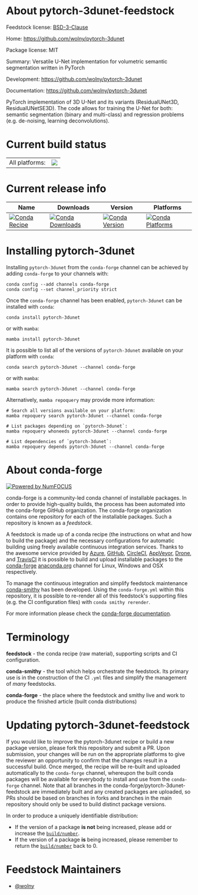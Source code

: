 About pytorch-3dunet-feedstock
==============================

Feedstock license: [BSD-3-Clause](https://github.com/conda-forge/pytorch-3dunet-feedstock/blob/main/LICENSE.txt)

Home: https://github.com/wolny/pytorch-3dunet

Package license: MIT

Summary: Versatile U-Net implementation for volumetric semantic segmentation written in PyTorch

Development: https://github.com/wolny/pytorch-3dunet

Documentation: https://github.com/wolny/pytorch-3dunet

PyTorch implementation of 3D U-Net and its variants (ResidualUNet3D, ResidualUNetSE3D).
The code allows for training the U-Net for both: semantic segmentation (binary and multi-class)
and regression problems (e.g. de-noising, learning deconvolutions).


Current build status
====================


<table><tr><td>All platforms:</td>
    <td>
      <a href="https://dev.azure.com/conda-forge/feedstock-builds/_build/latest?definitionId=21001&branchName=main">
        <img src="https://dev.azure.com/conda-forge/feedstock-builds/_apis/build/status/pytorch-3dunet-feedstock?branchName=main">
      </a>
    </td>
  </tr>
</table>

Current release info
====================

| Name | Downloads | Version | Platforms |
| --- | --- | --- | --- |
| [![Conda Recipe](https://img.shields.io/badge/recipe-pytorch--3dunet-green.svg)](https://anaconda.org/conda-forge/pytorch-3dunet) | [![Conda Downloads](https://img.shields.io/conda/dn/conda-forge/pytorch-3dunet.svg)](https://anaconda.org/conda-forge/pytorch-3dunet) | [![Conda Version](https://img.shields.io/conda/vn/conda-forge/pytorch-3dunet.svg)](https://anaconda.org/conda-forge/pytorch-3dunet) | [![Conda Platforms](https://img.shields.io/conda/pn/conda-forge/pytorch-3dunet.svg)](https://anaconda.org/conda-forge/pytorch-3dunet) |

Installing pytorch-3dunet
=========================

Installing `pytorch-3dunet` from the `conda-forge` channel can be achieved by adding `conda-forge` to your channels with:

```
conda config --add channels conda-forge
conda config --set channel_priority strict
```

Once the `conda-forge` channel has been enabled, `pytorch-3dunet` can be installed with `conda`:

```
conda install pytorch-3dunet
```

or with `mamba`:

```
mamba install pytorch-3dunet
```

It is possible to list all of the versions of `pytorch-3dunet` available on your platform with `conda`:

```
conda search pytorch-3dunet --channel conda-forge
```

or with `mamba`:

```
mamba search pytorch-3dunet --channel conda-forge
```

Alternatively, `mamba repoquery` may provide more information:

```
# Search all versions available on your platform:
mamba repoquery search pytorch-3dunet --channel conda-forge

# List packages depending on `pytorch-3dunet`:
mamba repoquery whoneeds pytorch-3dunet --channel conda-forge

# List dependencies of `pytorch-3dunet`:
mamba repoquery depends pytorch-3dunet --channel conda-forge
```


About conda-forge
=================

[![Powered by
NumFOCUS](https://img.shields.io/badge/powered%20by-NumFOCUS-orange.svg?style=flat&colorA=E1523D&colorB=007D8A)](https://numfocus.org)

conda-forge is a community-led conda channel of installable packages.
In order to provide high-quality builds, the process has been automated into the
conda-forge GitHub organization. The conda-forge organization contains one repository
for each of the installable packages. Such a repository is known as a *feedstock*.

A feedstock is made up of a conda recipe (the instructions on what and how to build
the package) and the necessary configurations for automatic building using freely
available continuous integration services. Thanks to the awesome service provided by
[Azure](https://azure.microsoft.com/en-us/services/devops/), [GitHub](https://github.com/),
[CircleCI](https://circleci.com/), [AppVeyor](https://www.appveyor.com/),
[Drone](https://cloud.drone.io/welcome), and [TravisCI](https://travis-ci.com/)
it is possible to build and upload installable packages to the
[conda-forge](https://anaconda.org/conda-forge) [anaconda.org](https://anaconda.org/)
channel for Linux, Windows and OSX respectively.

To manage the continuous integration and simplify feedstock maintenance
[conda-smithy](https://github.com/conda-forge/conda-smithy) has been developed.
Using the ``conda-forge.yml`` within this repository, it is possible to re-render all of
this feedstock's supporting files (e.g. the CI configuration files) with ``conda smithy rerender``.

For more information please check the [conda-forge documentation](https://conda-forge.org/docs/).

Terminology
===========

**feedstock** - the conda recipe (raw material), supporting scripts and CI configuration.

**conda-smithy** - the tool which helps orchestrate the feedstock.
                   Its primary use is in the construction of the CI ``.yml`` files
                   and simplify the management of *many* feedstocks.

**conda-forge** - the place where the feedstock and smithy live and work to
                  produce the finished article (built conda distributions)


Updating pytorch-3dunet-feedstock
=================================

If you would like to improve the pytorch-3dunet recipe or build a new
package version, please fork this repository and submit a PR. Upon submission,
your changes will be run on the appropriate platforms to give the reviewer an
opportunity to confirm that the changes result in a successful build. Once
merged, the recipe will be re-built and uploaded automatically to the
`conda-forge` channel, whereupon the built conda packages will be available for
everybody to install and use from the `conda-forge` channel.
Note that all branches in the conda-forge/pytorch-3dunet-feedstock are
immediately built and any created packages are uploaded, so PRs should be based
on branches in forks and branches in the main repository should only be used to
build distinct package versions.

In order to produce a uniquely identifiable distribution:
 * If the version of a package **is not** being increased, please add or increase
   the [``build/number``](https://docs.conda.io/projects/conda-build/en/latest/resources/define-metadata.html#build-number-and-string).
 * If the version of a package **is** being increased, please remember to return
   the [``build/number``](https://docs.conda.io/projects/conda-build/en/latest/resources/define-metadata.html#build-number-and-string)
   back to 0.

Feedstock Maintainers
=====================

* [@wolny](https://github.com/wolny/)

